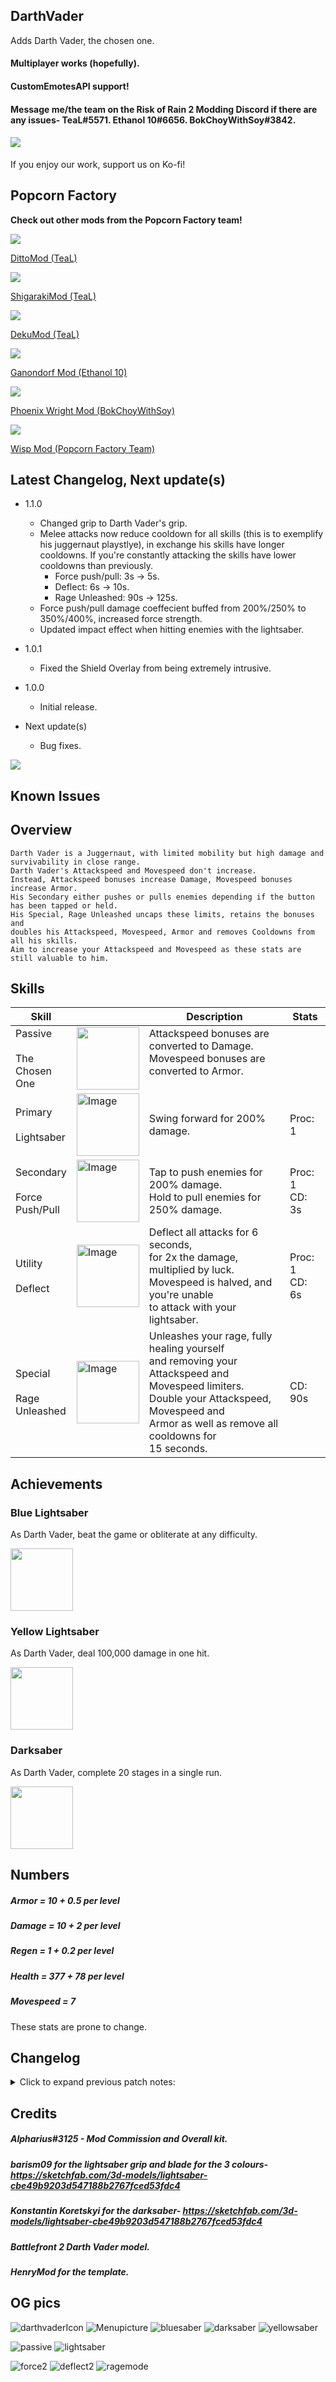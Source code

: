 ## DarthVader
Adds Darth Vader, the chosen one.
#### Multiplayer works (hopefully). 
#### CustomEmotesAPI support!
#### Message me/the team on the Risk of Rain 2 Modding Discord if there are any issues- TeaL#5571. Ethanol 10#6656. BokChoyWithSoy#3842.  
#### <a href="https://ko-fi.com/popcornfactory"><img src="https://user-images.githubusercontent.com/93917577/160220529-efed5020-90ac-467e-98f2-27b5c162d744.png"> </a>
If you enjoy our work, support us on Ko-fi!
## Popcorn Factory
<b>Check out other mods from the Popcorn Factory team!</b>
<div>
    <a href="https://thunderstore.io/package/PopcornFactory/DittoMod/">
        <img src="https://user-images.githubusercontent.com/93917577/168004690-23b6d040-5f89-4b62-916b-c40d774bff02.png"><br>
        <p>DittoMod (TeaL)</p>
    </a>
</div>
<div>
    <a href="https://thunderstore.io/package/PopcornFactory/ShigarakiMod/">
        <img src="https://user-images.githubusercontent.com/93917577/168004591-39480a52-c7fe-4962-997f-cd9460bb4d4a.png"><br>
        <p>ShigarakiMod (TeaL)</p>
    </a>
</div>
<div>
    <a href="https://thunderstore.io/package/TeaL/DekuMod/">
        <img src="https://cdn.discordapp.com/attachments/399901440023330816/960043614036168784/TeaL-DekuMod-3.1.1.png.128x128_q95.png"><br>
        <p>DekuMod (TeaL)</p>
    </a>
</div>
<div>
    <a href="https://thunderstore.io/package/Ethanol10/Ganondorf_Mod/">
        <img src="https://cdn.discordapp.com/attachments/399901440023330816/960043613428011079/Ethanol10-Ganondorf_Mod-2.1.5.png.128x128_q95.png"><br>
        <p>Ganondorf Mod (Ethanol 10)</p>
    </a>
</div>
<div>
    <a href="https://thunderstore.io/package/BokChoyWithSoy/Phoenix_Wright_Mod/">
        <img src="https://cdn.discordapp.com/attachments/399901440023330816/960054458790850570/BokChoyWithSoy-Phoenix_Wright_Mod-1.6.2.png.128x128_q95.png"><br>
        <p>Phoenix Wright Mod (BokChoyWithSoy)</p>
    </a>
</div>
<div>
    <a href="https://thunderstore.io/package/PopcornFactory/Wisp_WarframeSurvivorMod/">
        <img src="https://cdn.discordapp.com/attachments/399901440023330816/960043613692239942/PopcornFactory-Wisp_WarframeSurvivorMod-1.0.2.png.128x128_q95.png"><br>
        <p>Wisp Mod (Popcorn Factory Team)</p>
    </a>
</div>

## Latest Changelog, Next update(s)

- 1.1.0
  - Changed grip to Darth Vader's grip.
  - Melee attacks now reduce cooldown for all skills (this is to exemplify his juggernaut playstlye), in exchange his skills have longer cooldowns. If you're constantly attacking the skills have lower cooldowns than previously.
    - Force push/pull: 3s -> 5s. 
    - Deflect: 6s -> 10s.
    - Rage Unleashed: 90s -> 125s.
  - Force push/pull damage coeffecient buffed from 200%/250% to 350%/400%, increased force strength.
  - Updated impact effect when hitting enemies with the lightsaber.
- 1.0.1
  - Fixed the Shield Overlay from being extremely intrusive.
- 1.0.0 
  - Initial release.

- Next update(s)
    - Bug fixes. 

<img src="https://user-images.githubusercontent.com/93917577/180756415-ccadf910-3f7c-4ac6-adda-098cc0decf76.PNG">

## Known Issues


## Overview
    Darth Vader is a Juggernaut, with limited mobility but high damage and survivability in close range.
    Darth Vader's Attackspeed and Movespeed don't increase. 
    Instead, Attackspeed bonuses increase Damage, Movespeed bonuses increase Armor.
    His Secondary either pushes or pulls enemies depending if the button has been tapped or held. 
    His Special, Rage Unleashed uncaps these limits, retains the bonuses and 
    doubles his Attackspeed, Movespeed, Armor and removes Cooldowns from all his skills.
    Aim to increase your Attackspeed and Movespeed as these stats are still valuable to him.
    

## Skills
<table>
<thead>
  <tr>
    <th>Skill</th>
    <th></th>
    <th>Description</th>
    <th>Stats</th>
  </tr>
</thead>
<tbody>
  <tr>
    <td>Passive<br><br>The <br>Chosen<br>One</td>
    <td><img src="https://user-images.githubusercontent.com/93917577/180753383-4953862b-208e-40a9-adbc-820edea6ce79.png" width="100" height="100"></td>
    <td>Attackspeed bonuses are converted to Damage.<br>Movespeed bonuses are converted to Armor.<br><br></td>
    <td></td>
  </tr>
  <tr>
    <td>Primary<br><br>Lightsaber</td>
    <td><img src="https://user-images.githubusercontent.com/93917577/180753381-a09e0e66-9020-4473-8d16-d649398fcf79.png" alt="Image" width="100" height="100"></td>
    <td>Swing forward for 200% damage.</td>
    <td>Proc: 1</td>
  </tr>
  <tr>
    <td>Secondary<br><br>Force <br>Push/Pull<br></td>
    <td><img src="https://user-images.githubusercontent.com/93917577/180753373-e4a16ae3-a89b-42b8-bb3d-0a88a51c4efe.png" alt="Image" width="100" height="100"></td>
    <td>Tap to push enemies for 200% damage.<br>Hold to pull enemies for 250% damage.</td>
    <td>Proc: 1<br>CD: 3s</td>
  </tr>
  <tr>
    <td>Utility<br><br>Deflect</td>
    <td><img src="https://user-images.githubusercontent.com/93917577/180753370-704b0353-592d-473c-999c-ef218b38a0dd.png" alt="Image" width="100" height="100"></td>
    <td>Deflect all attacks for 6 seconds,<br>for 2x the damage, multiplied by luck.<br>Movespeed is halved, and you're unable<br>to attack with your lightsaber.</td>
    <td>Proc: 1<br>CD: 6s</td>
  </tr>
  <tr>
    <td>Special<br><br>Rage<br>Unleashed</td>
    <td><img src="https://user-images.githubusercontent.com/93917577/180753387-4c98d23d-6b29-4cc1-9fc6-fdc38caf1d16.png" alt="Image" width="100" height="100"></td>
    <td>Unleashes your rage, fully healing yourself<br>and removing your Attackspeed and<br>Movespeed limiters.<br>Double your Attackspeed, Movespeed and<br>Armor as well as remove all cooldowns for<br>15 seconds. </td>
    <td>CD: 90s</td>
  </tr>
</tbody>
</table>

## Achievements
### Blue Lightsaber
As Darth Vader, beat the game or obliterate at any difficulty.

<img src="https://user-images.githubusercontent.com/93917577/180757084-29915b07-00de-4b89-81d9-df3d61e037ed.PNG" width="100" height="100">

### Yellow Lightsaber
As Darth Vader, deal 100,000 damage in one hit.

<img src="https://user-images.githubusercontent.com/93917577/180757107-2805aa23-629d-4c75-8f07-1f3759f47cf8.PNG" width="100" height="100">

### Darksaber
As Darth Vader, complete 20 stages in a single run.

<img src="https://user-images.githubusercontent.com/93917577/180757101-fae538f8-b57d-4a85-bb5c-2bc488e6f5c1.PNG" width="100" height="100">

## Numbers
##### Armor = 10 + 0.5 per level
##### Damage = 10 + 2 per level
##### Regen = 1 + 0.2 per level 
##### Health = 377 + 78 per level
##### Movespeed = 7

These stats are prone to change.

## Changelog
<details>
<summary>Click to expand previous patch notes:</summary>

- 1.0.0 
    - Initial release.

</details>

## Credits
##### Alpharius#3125 - Mod Commission and Overall kit.
##### barism09 for the lightsaber grip and blade for the 3 colours- https://sketchfab.com/3d-models/lightsaber-cbe49b9203d547188b2767fced53fdc4
##### Konstantin Koretskyi for the darksaber- https://sketchfab.com/3d-models/lightsaber-cbe49b9203d547188b2767fced53fdc4
##### Battlefront 2 Darth Vader model.
##### HenryMod for the template.

## OG pics
![darthvaderIcon](https://user-images.githubusercontent.com/93917577/180753359-4906ca0b-6ce5-4ff7-9962-bdec3329682c.png)
![Menupicture](https://user-images.githubusercontent.com/93917577/180756415-ccadf910-3f7c-4ac6-adda-098cc0decf76.PNG)
![bluesaber](https://user-images.githubusercontent.com/93917577/180757084-29915b07-00de-4b89-81d9-df3d61e037ed.PNG)
![darksaber](https://user-images.githubusercontent.com/93917577/180757101-fae538f8-b57d-4a85-bb5c-2bc488e6f5c1.PNG)
![yellowsaber](https://user-images.githubusercontent.com/93917577/180757107-2805aa23-629d-4c75-8f07-1f3759f47cf8.PNG)

![passive](https://user-images.githubusercontent.com/93917577/180753383-4953862b-208e-40a9-adbc-820edea6ce79.png)
![lightsaber](https://user-images.githubusercontent.com/93917577/180753381-a09e0e66-9020-4473-8d16-d649398fcf79.png)

![force2](https://user-images.githubusercontent.com/93917577/180753373-e4a16ae3-a89b-42b8-bb3d-0a88a51c4efe.png)
![deflect2](https://user-images.githubusercontent.com/93917577/180753370-704b0353-592d-473c-999c-ef218b38a0dd.png)
![ragemode](https://user-images.githubusercontent.com/93917577/180753387-4c98d23d-6b29-4cc1-9fc6-fdc38caf1d16.png)

